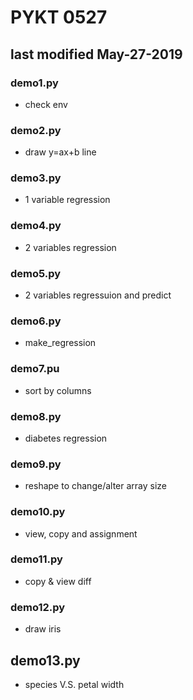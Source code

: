 # PYKT 0527
## last modified May-27-2019

### demo1.py
* check env

### demo2.py
* draw y=ax+b line

### demo3.py
* 1 variable regression

### demo4.py
* 2 variables regression

### demo5.py
* 2 variables regressuion and predict

### demo6.py
* make_regression

### demo7.pu
* sort by columns

### demo8.py
* diabetes regression

### demo9.py
* reshape to change/alter array size

### demo10.py
* view, copy and assignment

### demo11.py
* copy & view diff

### demo12.py
* draw iris

## demo13.py
* species V.S. petal width
